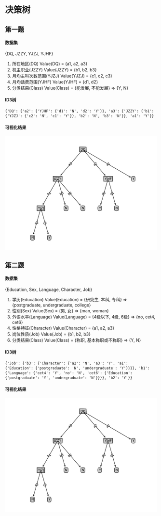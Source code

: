 # 决策树

## 第一题

#### 数据集
{DQ, JZZY, YJZJ, YJHF}
1. 所在地区(DQ) Value(DQ) = {a1, a2, a3}
2. 机主职业(JZZY) Value(JZZY) = {b1, b2, b3}
3. 月均主叫次数范围(YJZJ) Value(YJZJ) = {c1, c2, c3}
4. 月均话费范围(YJHF) Value(YJHF) = {d1, d2}
5. 分类结果(Class) Value(Class) = {能发展, 不能发展} => {Y, N}

#### ID3树
```
{'DQ': {'a2': {'YJHF': {'d1': 'N', 'd2': 'Y'}}, 'a3': {'JZZY': {'b1': {'YJZJ': {'c2': 'N', 'c1': 'Y'}}, 'b2': 'N', 'b3': 'N'}}, 'a1': 'Y'}}
```

#### 可视化结果
![alt text](data/1.png "title")


## 第二题

#### 数据集
{Education, Sex, Language, Character, Job}
1. 学历(Education) Value(Education) = {研究生, 本科, 专科} => {postgraduate, undergraduate, college}
2. 性别(Sex) Value(Sex) = {男, 女} => {man, woman}
3. 外语水平(Language) Value(Language) = {4级以下, 4级, 6级} => {no, cet4, cet6}
4. 性格特征(Character) Value(Character) = {a1, a2, a3}
5. 岗位性质(Job) Value(Job) = {b1, b2, b3}
6. 分类结果(Class) Value(Class) = {称职, 基本称职或不称职} => {Y, N}

#### ID3树
```
{'Job': {'b3': {'Character': {'a2': 'N', 'a3': 'Y', 'a1': {'Education': {'postgraduate': 'N', 'undergraduate': 'Y'}}}}, 'b1': {'Language': {'cet4': 'Y', 'no': 'N', 'cet6': {'Education': {'postgraduate': 'Y', 'undergraduate': 'N'}}}}, 'b2': 'Y'}}
```

#### 可视化结果
![alt text](data/1.png "title")

